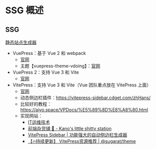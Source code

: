 # SSG 概述

## SSG

[静态站点生成器](https://en.wikipedia.org/wiki/Static_site_generator)

- VuePress：基于 Vue 2 和 webpack
  - [官网](https://v1.vuepress.vuejs.org/zh/)
  - 主题【vuepress-theme-vdoing】：[官网](https://doc.xugaoyi.com/)
- VuePress 2：支持 Vue 3 和 Vite
  - [官网](https://vuepress.vuejs.org/zh/)
- VitePress：支持 Vue 3 和 Vite（Vue 团队重点放在 VitePress 上面）
  - [官网](https://vitepress.dev/zh/)
  - 动态侧边栏插件：https://vitepress-sidebar.cdget.com/zhHans/
  - 比较好的教程：https://aiyo.space/VPDocs/%E5%89%8D%E8%A8%80.html
  - 实现网站：
    - [IT运维技术](https://aiyo.space/)
    - [前端杂货铺 🍉 - Kano's little shitty station](https://docs.virkano.com/)
    - [VitePress Sidebar | 功能强大的自动侧边栏生成器](https://vitepress-sidebar.cdget.com/zhHans/)
    - [【🔥持续更新】 VitePress资源推荐 | @sugarat/theme](https://theme.sugarat.top/recommend.html)
